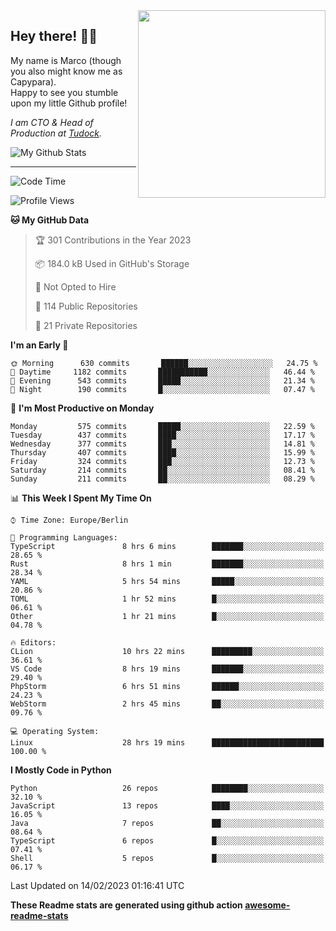 <img src="https://capypara.de/para_logo.png?a=13" align="right" width="300">

## Hey there! 👋🙃
My name is Marco (though you also might know me as Capypara).  
Happy to see you stumble upon my little Github profile!

*I am CTO & Head of Production at <a href="http://tudock.de">Tudock</a>.*


![My Github Stats](https://github-readme-stats.vercel.app/api?username=theCapypara&show_icons=true&title_color=8ea106&text_color=ffffff&icon_color=8ea106&bg_color=2F343F&hide_border=1)

---
<!--START_SECTION:waka-->
![Code Time](http://img.shields.io/badge/Code%20Time-2%2C130%20hrs%2048%20mins-blue)

![Profile Views](http://img.shields.io/badge/Profile%20Views-7-blue)

**🐱 My GitHub Data** 

> 🏆 301 Contributions in the Year 2023
 > 
> 📦 184.0 kB Used in GitHub's Storage 
 > 
> 🚫 Not Opted to Hire
 > 
> 📜 114 Public Repositories 
 > 
> 🔑 21 Private Repositories  
 > 
**I'm an Early 🐤** 

```text
🌞 Morning      630 commits       ██████░░░░░░░░░░░░░░░░░░░   24.75 % 
🌆 Daytime     1182 commits       ███████████░░░░░░░░░░░░░░   46.44 % 
🌃 Evening      543 commits       █████░░░░░░░░░░░░░░░░░░░░   21.34 % 
🌙 Night        190 commits       █░░░░░░░░░░░░░░░░░░░░░░░░   07.47 % 

```
📅 **I'm Most Productive on Monday** 

```text
Monday         575 commits       █████░░░░░░░░░░░░░░░░░░░░   22.59 % 
Tuesday        437 commits       ████░░░░░░░░░░░░░░░░░░░░░   17.17 % 
Wednesday      377 commits       ███░░░░░░░░░░░░░░░░░░░░░░   14.81 % 
Thursday       407 commits       ████░░░░░░░░░░░░░░░░░░░░░   15.99 % 
Friday         324 commits       ███░░░░░░░░░░░░░░░░░░░░░░   12.73 % 
Saturday       214 commits       ██░░░░░░░░░░░░░░░░░░░░░░░   08.41 % 
Sunday         211 commits       ██░░░░░░░░░░░░░░░░░░░░░░░   08.29 % 

```


📊 **This Week I Spent My Time On** 

```text
⌚︎ Time Zone: Europe/Berlin

💬 Programming Languages: 
TypeScript               8 hrs 6 mins        ███████░░░░░░░░░░░░░░░░░░   28.65 % 
Rust                     8 hrs 1 min         ███████░░░░░░░░░░░░░░░░░░   28.34 % 
YAML                     5 hrs 54 mins       █████░░░░░░░░░░░░░░░░░░░░   20.86 % 
TOML                     1 hr 52 mins        █░░░░░░░░░░░░░░░░░░░░░░░░   06.61 % 
Other                    1 hr 21 mins        █░░░░░░░░░░░░░░░░░░░░░░░░   04.78 % 

🔥 Editors: 
CLion                    10 hrs 22 mins      █████████░░░░░░░░░░░░░░░░   36.61 % 
VS Code                  8 hrs 19 mins       ███████░░░░░░░░░░░░░░░░░░   29.40 % 
PhpStorm                 6 hrs 51 mins       ██████░░░░░░░░░░░░░░░░░░░   24.23 % 
WebStorm                 2 hrs 45 mins       ██░░░░░░░░░░░░░░░░░░░░░░░   09.76 % 

💻 Operating System: 
Linux                    28 hrs 19 mins      █████████████████████████   100.00 % 

```

**I Mostly Code in Python** 

```text
Python                   26 repos            ████████░░░░░░░░░░░░░░░░░   32.10 % 
JavaScript               13 repos            ████░░░░░░░░░░░░░░░░░░░░░   16.05 % 
Java                     7 repos             ██░░░░░░░░░░░░░░░░░░░░░░░   08.64 % 
TypeScript               6 repos             █░░░░░░░░░░░░░░░░░░░░░░░░   07.41 % 
Shell                    5 repos             █░░░░░░░░░░░░░░░░░░░░░░░░   06.17 % 

```



 Last Updated on 14/02/2023 01:16:41 UTC
<!--END_SECTION:waka-->

**These Readme stats are generated using github action [awesome-readme-stats](https://github.com/anmol098/waka-readme-stats)**
